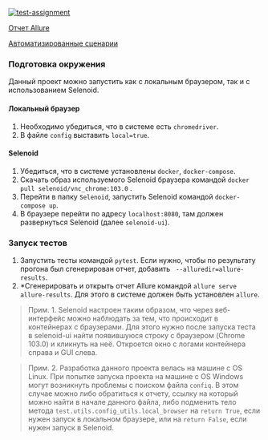 [![test-assignment](https://github.com/schastev/2022_07_test_assignment/actions/workflows/python-app.yml/badge.svg?branch=main&event=push)](https://github.com/schastev/2022_07_test_assignment/actions/workflows/python-app.yml)

[Отчет Allure](https://schastev.github.io/2022_07_test_assignment)

[Автоматизированные сценарии](https://github.com/schastev/2022_07_test_assignment/blob/main/test-cases.md)

### Подготовка окружения

Данный проект можно запустить как с локальным браузером, так и с использованием Selenoid.

#### Локальный браузер

1. Необходимо убедиться, что в системе есть `chromedriver`.
2. В файле `config` выставить `local=true`.

#### Selenoid

1. Убедиться, что в системе установлены `docker`, `docker-compose`.
2. Скачать образ используемого Selenoid браузера командой `docker pull selenoid/vnc_chrome:103.0` .
3. Перейти в папку `Selenoid`, запустить Selenoid командой `docker-compose up`.
4. В браузере перейти по адресу `localhost:8080`, там должен развернуться Selenoid (далее `selenoid-ui`).

### Запуск тестов

1. Запустить тесты командой `pytest`. Если нужно, чтобы по результату прогона был сгенерирован отчет,
   добавить ` --alluredir=allure-results`.
2. *Сгенерировать и открыть отчет Allure командой `allure serve allure-results`.
   Для этого в системе должен быть установлен `allure`.

> Прим. 1.
> Selenoid настроен таким образом, что через веб-интерфейс можно наблюдать за тем, что происходит в контейнерах с
> браузерами.
> Для этого нужно после запуска теста в selenoid-ui найти появившуюся строку с браузером (Chrome 103.0) и кликнуть на
> неё.
> Откроется окно с логами контейнера справа и GUI слева.

> Прим. 2.
> Разработка данного проекта велась на машине с OS Linux.
> При попытке запуска проекта на машине с OS Windows могут возникнуть проблемы с поиском файла `confiq`.
> В этом случае можно либо обратиться к отчету, ссылку на который можно найти в начале данного файла, либо подменить
> тело метода `test.utils.config_utils.local_browser` на `return True`, если нужен запуск в локальном браузере,
> или на `return False`, если нужен запуск в Selenoid.

